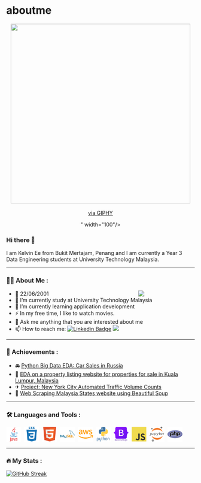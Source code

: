 # aboutme
<div id="header" align="center">
  <img src="<iframe src="https://giphy.com/embed/scZPhLqaVOM1qG4lT9" width="480" height="480" frameBorder="0" class="giphy-embed" allowFullScreen></iframe><p><a href="https://giphy.com/gifs/scaler-official-monday-computer-laptop-scZPhLqaVOM1qG4lT9">via GIPHY</a></p>" width="100"/>
</div>

### Hi there 👋
I am Kelvin Ee from Bukit Mertajam, Penang and I am currently a Year 3 Data Engineering students at University Technology Malaysia.

---
### :woman_technologist: About Me :
<img align="right" width="30%" src="https://media.giphy.com/media/2IudUHdI075HL02Pkk/giphy.gif">

- 📆 22/06/2001
- 👯 I’m currently study at University Technology Malaysia
- 🌱 I’m currently learning application development
- ⚡ In my free time, I like to watch movies.
- 💬 Ask me anything that you are interested about me
- 📫 How to reach me: [![Linkedin Badge](https://img.shields.io/badge/-kelvinee-blue?style=flat&logo=Linkedin&logoColor=white)](https://www.linkedin.com/in/kelvin-ee-862909255/) <a href="mailto:kelvinee2001@gmail.com"><img src="https://img.shields.io/badge/kelvinee2001@gmail.com-D14836?style=flat&logo=gmail&logoColor=white"> </a>

---

### 🏅 Achievements :
- 🚘 [Python Big Data EDA: Car Sales in Russia](https://github.com/Kelvinnn-2/Python-big-data/tree/main/Assignment%201/Boboiboy)
- 🏥 [EDA on a property listing website for properties for sale in Kuala Lumpur, Malaysia](https://github.com/Kelvinnn-2/Python_EDA/tree/main/Malaysia%20EDA/Boboiboy)
- ✈ [Project: New York City Automated Traffic Volume Counts](https://github.com/drshahizan/Python-big-data/tree/main/Project/QwQ)
- 🛒 [Web Scraping Malaysia States website using Beautiful Soup](https://github.com/Kelvinnn-2/python-web/tree/main/beautiful-soup/QwQ)

---
### :hammer_and_wrench: Languages and Tools :
<div>
  <img src="https://github.com/devicons/devicon/blob/master/icons/java/java-original-wordmark.svg" title="Java" alt="Java" width="40" height="40"/>&nbsp;
  <img src="https://github.com/devicons/devicon/blob/master/icons/css3/css3-plain-wordmark.svg"  title="CSS3" alt="CSS" width="40" height="40"/>&nbsp;
  <img src="https://github.com/devicons/devicon/blob/master/icons/html5/html5-original.svg" title="HTML5" alt="HTML" width="40" height="40"/>&nbsp;
  <img src="https://github.com/devicons/devicon/blob/master/icons/mysql/mysql-original-wordmark.svg" title="MySQL"  alt="MySQL" width="40" height="40"/>&nbsp;
  <img src="https://github.com/devicons/devicon/blob/master/icons/amazonwebservices/amazonwebservices-plain-wordmark.svg" title="AWS" alt="AWS" width="40" height="40"/>&nbsp;
  <img src="https://raw.githubusercontent.com/devicons/devicon/master/icons/python/python-original-wordmark.svg" title="Python" **alt="Python" width="40" height="40"/>&nbsp;
  <img src="https://raw.githubusercontent.com/devicons/devicon/master/icons/bootstrap/bootstrap-original-wordmark.svg" title="Bootstrap" **alt="Bootstrap" width="40" height="40"/>&nbsp;
  <img src="https://raw.githubusercontent.com/devicons/devicon/master/icons/javascript/javascript-original.svg" title="Javascript" **alt="Javascript" width="40" height="40"/>&nbsp;
  <img src="https://raw.githubusercontent.com/devicons/devicon/master/icons/jupyter/jupyter-original-wordmark.svg" title="Jupyter" **alt="Jupyter" width="40" height="40"/>&nbsp;
  <img src="https://raw.githubusercontent.com/devicons/devicon/master/icons/php/php-original.svg" title="PHP" **alt="PHP" width="40" height="40"/>
</div>

---
### :fire: My Stats :
[![GitHub Streak](http://github-readme-streak-stats.herokuapp.com?user=peiyu00)](https://git.io/streak-stats)
